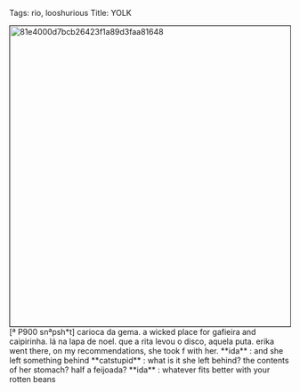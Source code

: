 Tags: rio, looshurious
Title: YOLK
  
<p><img src="https://objects.hbvu.su/blotpix/looshurious/IMG_636558540.jpeg" width=540 height=540 alt="81e4000d7bcb26423f1a89d3faa81648" border=1>
[ª P900 snªpsh*t] carioca da gema. a wicked place for gafieira and caipirinha. lá na lapa de noel. que a rita levou o disco, aquela puta.
erika went there, on my recommendations, she took f with her.  
**ida** : and she left something behind  
**catstupid** : what is it she left behind? the contents of her stomach?  
half a feijoada?  
**ida** : whatever fits better with your rotten beans